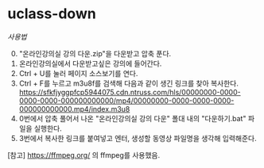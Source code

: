 # uclass-down

*사용법*

0. "온라인강의실 강의 다운.zip"을 다운받고 압축 푼다.
1. 온라인강의실에서 다운받고싶은 강의에 들어간다.
2. Ctrl + U를 눌러 페이지 소스보기를 연다.
3. Ctrl + F를 누르고 m3u8f를 검색해 다음과 같이 생긴 링크를 찾아 복사한다.
https://sfkfjyggpfcp5944075.cdn.ntruss.com/hls/00000000-0000-0000-0000-000000000000/mp4/00000000-0000-0000-0000-000000000000.mp4/index.m3u8
4. 0번에서 압축 풀어서 나온 "온라인강의실 강의 다운" 폴대 내의 "다운하기.bat" 파일을 실행한다.
5. 3번에서 복사한 링크를 붙여넣고 엔터, 생성할 동영상 파일명을 생각해 입력해준다.


[참고]
https://ffmpeg.org/
의 ffmpeg를 사용했음.
